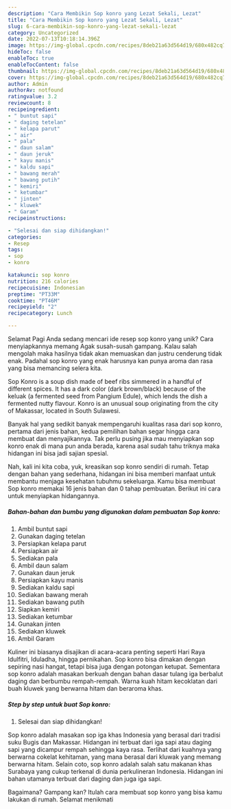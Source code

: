 ```yaml
---
description: "Cara Membikin Sop konro yang Lezat Sekali, Lezat"
title: "Cara Membikin Sop konro yang Lezat Sekali, Lezat"
slug: 6-cara-membikin-sop-konro-yang-lezat-sekali-lezat
category: Uncategorized
date: 2022-07-13T10:18:14.396Z
image: https://img-global.cpcdn.com/recipes/8deb21a63d564d19/680x482cq70/sop-konro-foto-resep-utama.jpg
hideToc: false
enableToc: true
enableTocContent: false
thumbnail: https://img-global.cpcdn.com/recipes/8deb21a63d564d19/680x482cq70/sop-konro-foto-resep-utama.jpg
cover: https://img-global.cpcdn.com/recipes/8deb21a63d564d19/680x482cq70/sop-konro-foto-resep-utama.jpg
author: Admin
authorAv: notfound
ratingvalue: 3.2
reviewcount: 8
recipeingredient:
- " buntut sapi"
- " daging tetelan"
- " kelapa parut"
- " air"
- " pala"
- " daun salam"
- " daun jeruk"
- " kayu manis"
- " kaldu sapi"
- " bawang merah"
- " bawang putih"
- " kemiri"
- " ketumbar"
- " jinten"
- " kluwek"
- " Garam"
recipeinstructions:

- "Selesai dan siap dihidangkan!"
categories:
- Resep
tags:
- sop
- konro

katakunci: sop konro 
nutrition: 216 calories
recipecuisine: Indonesian
preptime: "PT33M"
cooktime: "PT46M"
recipeyield: "2"
recipecategory: Lunch

---
```



Selamat Pagi Anda sedang mencari ide resep sop konro yang unik? Cara menyiapkannya memang Agak susah-susah gampang. Kalau salah mengolah maka hasilnya tidak akan memuaskan dan justru cenderung tidak enak. Padahal sop konro yang enak harusnya kan punya aroma dan rasa yang bisa memancing selera kita.


Sop Konro is a soup dish made of beef ribs simmered in a handful of different spices. It has a dark color (dark brown/black) because of the keluak (a fermented seed from Pangium Edule), which lends the dish a fermented nutty flavour. Konro is an unusual soup originating from the city of Makassar, located in South Sulawesi.

Banyak hal yang sedikit banyak mempengaruhi kualitas rasa dari sop konro, pertama dari jenis bahan, kedua pemilihan bahan segar hingga cara membuat dan menyajikannya. Tak perlu pusing jika mau menyiapkan sop konro enak di mana pun anda berada, karena asal sudah tahu triknya maka hidangan ini bisa jadi sajian spesial.


Nah, kali ini kita coba, yuk, kreasikan sop konro sendiri di rumah. Tetap dengan bahan yang sederhana, hidangan ini bisa memberi manfaat untuk membantu menjaga kesehatan tubuhmu sekeluarga. Kamu bisa membuat Sop konro memakai 16 jenis bahan dan 0 tahap pembuatan. Berikut ini cara untuk menyiapkan hidangannya.

<!--inarticleads1-->

##### Bahan-bahan dan bumbu yang digunakan dalam pembuatan Sop konro:

1. Ambil  buntut sapi
1. Gunakan  daging tetelan
1. Persiapkan  kelapa parut
1. Persiapkan  air
1. Sediakan  pala
1. Ambil  daun salam
1. Gunakan  daun jeruk
1. Persiapkan  kayu manis
1. Sediakan  kaldu sapi
1. Sediakan  bawang merah
1. Sediakan  bawang putih
1. Siapkan  kemiri
1. Sediakan  ketumbar
1. Gunakan  jinten
1. Sediakan  kluwek
1. Ambil  Garam


Kuliner ini biasanya disajikan di acara-acara penting seperti Hari Raya Idulfitri, Iduladha, hingga pernikahan. Sop konro bisa dimakan dengan sepiring nasi hangat, tetapi bisa juga dengan potongan ketupat. Sementara sop konro adalah masakan berkuah dengan bahan dasar tulang iga berbalut daging dan berbumbu rempah-rempah. Warna kuah hitam kecoklatan dari buah kluwek yang berwarna hitam dan beraroma khas. 

<!--inarticleads2-->

##### Step by step untuk buat Sop konro:


1. Selesai dan siap dihidangkan!

Sop konro adalah masakan sop iga khas Indonesia yang berasal dari tradisi suku Bugis dan Makassar. Hidangan ini terbuat dari iga sapi atau daging sapi yang dicampur rempah sehingga kaya rasa. Terlihat dari kuahnya yang berwarna cokelat kehitaman, yang mana berasal dari kluwak yang memang berwarna hitam. Selain coto, sop konro adalah salah satu makanan khas Surabaya yang cukup terkenal di dunia perkulineran Indonesia. Hidangan ini bahan utamanya terbuat dari daging dan juga iga sapi. 

Bagaimana? Gampang kan? Itulah cara membuat sop konro yang bisa kamu lakukan di rumah. Selamat menikmati
